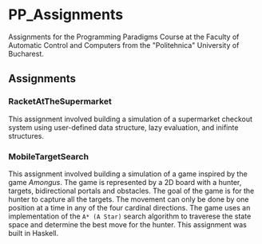 # PP_Assignments
Assignments for the Programming Paradigms Course at the Faculty of Automatic 
Control and Computers from the "Politehnica" University of Bucharest.

## Assignments

### RacketAtTheSupermarket

This assignment involved building a simulation of a supermarket checkout 
system using user-defined data structure, lazy evaluation, and inifinte structures.

### MobileTargetSearch

This assignment involved building a simulation of a game inspired by the game 
*Amongus*. The game is represented by a 2D board with a hunter, targets, 
bidirectional portals and obstacles. The goal of the game is for the hunter to 
capture all the targets. The movement can only be done by one position at a 
time in any of the four cardinal directions. The game uses an implementation 
of the `A* (A Star)` search algorithm to traverese the state space and determine 
the best move for the hunter. This assignment was built in Haskell.
